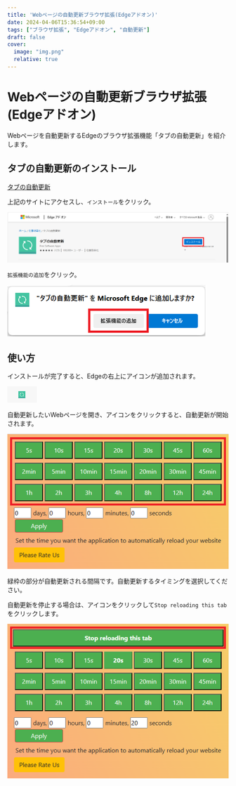 ```yaml
---
title: 'Webページの自動更新ブラウザ拡張(Edgeアドオン)'
date: 2024-04-06T15:36:54+09:00
tags: ["ブラウザ拡張", "Edgeアドオン", "自動更新"]
draft: false
cover:
  image: "img.png"
  relative: true
---
```

# Webページの自動更新ブラウザ拡張(Edgeアドオン)

Webページを自動更新するEdgeのブラウザ拡張機能「タブの自動更新」を紹介します。

## タブの自動更新のインストール

[タブの自動更新](https://microsoftedge.microsoft.com/addons/detail/%E3%82%BF%E3%83%96%E3%81%AE%E8%87%AA%E5%8B%95%E6%9B%B4%E6%96%B0/bicjibdndeejemialpbohjpiimehbapb)

上記のサイトにアクセスし、`インストール`をクリック。

![img_2.png](img_2.png)

`拡張機能の追加`をクリック。

![img_3.png](img_3.png)

## 使い方

インストールが完了すると、Edgeの右上にアイコンが追加されます。

![img_4.png](img_4.png)

自動更新したいWebページを開き、アイコンをクリックすると、自動更新が開始されます。

![img_1.png](img_1.png)

緑枠の部分が自動更新される間隔です。自動更新するタイミングを選択してください。

自動更新を停止する場合は、アイコンをクリックして`Stop reloading this tab`をクリックします。

![img_5.png](img_5.png)


